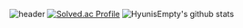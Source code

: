 ![header](https://capsule-render.vercel.app/api?type=waving&color=timeGradient&height=200&section=header&text=HyunisEmpty&fontSize=50&fontColor=ffffff&fontAlign=70)
[![Solved.ac Profile](http://mazassumnida.wtf/api/v2/generate_badge?boj=empty6004)](https://solved.ac/empty6004/)
![HyunisEmpty's github stats](https://github-readme-stats.vercel.app/api?username=HyunisEmpty&show_icons=true)
